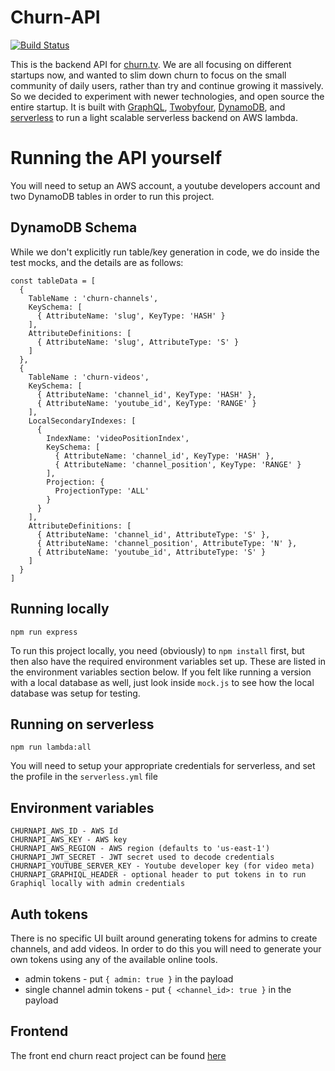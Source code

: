# Churn-API

[![Build Status](https://travis-ci.org/TheUnassigned/churn-api.svg?branch=master)](https://travis-ci.org/TheUnassigned/churn-api?branch=master)

This is the backend API for [churn.tv](http://churn.tv). We are all focusing on different startups now, and wanted to slim down churn to focus on the small community of daily users, rather than try and continue growing it massively. So we decided to experiment with newer technologies, and open source the entire startup. It is built with [GraphQL](https://github.com/graphql/graphql-js), [Twobyfour](https://github.com/OpenClubDev/twobyfour), [DynamoDB](https://github.com/aws/aws-sdk-js), and [serverless](https://github.com/serverless/serverless) to run a light scalable serverless backend on AWS lambda.

# Running the API yourself

You will need to setup an AWS account, a youtube developers account and two DynamoDB tables in order to run this project.

## DynamoDB Schema

While we don't explicitly run table/key generation in code, we do inside the test mocks, and the details are as follows:

```
const tableData = [
  {
    TableName : 'churn-channels',
    KeySchema: [
      { AttributeName: 'slug', KeyType: 'HASH' }
    ],
    AttributeDefinitions: [
      { AttributeName: 'slug', AttributeType: 'S' }
    ]
  },
  {
    TableName : 'churn-videos',
    KeySchema: [
      { AttributeName: 'channel_id', KeyType: 'HASH' },
      { AttributeName: 'youtube_id', KeyType: 'RANGE' }
    ],
    LocalSecondaryIndexes: [
      {
        IndexName: 'videoPositionIndex',
        KeySchema: [
          { AttributeName: 'channel_id', KeyType: 'HASH' },
          { AttributeName: 'channel_position', KeyType: 'RANGE' }
        ],
        Projection: {
          ProjectionType: 'ALL'
        }
      }
    ],
    AttributeDefinitions: [
      { AttributeName: 'channel_id', AttributeType: 'S' },
      { AttributeName: 'channel_position', AttributeType: 'N' },
      { AttributeName: 'youtube_id', AttributeType: 'S' }
    ]
  }
]
```

## Running locally

`npm run express`

To run this project locally, you need (obviously) to `npm install` first, but then also have the required environment variables set up. These are listed in the environment variables section below. If you felt like running a version with a local database as well, just look inside `mock.js` to see how the local database was setup for testing.

## Running on serverless

`npm run lambda:all`

You will need to setup your appropriate credentials for serverless, and set the profile in the `serverless.yml` file

## Environment variables

```
CHURNAPI_AWS_ID - AWS Id
CHURNAPI_AWS_KEY - AWS key
CHURNAPI_AWS_REGION - AWS region (defaults to 'us-east-1')
CHURNAPI_JWT_SECRET - JWT secret used to decode credentials
CHURNAPI_YOUTUBE_SERVER_KEY - Youtube developer key (for video meta)
CHURNAPI_GRAPHIQL_HEADER - optional header to put tokens in to run Graphiql locally with admin credentials
```

## Auth tokens

There is no specific UI built around generating tokens for admins to create channels, and add videos. In order to do this you will need to generate your own tokens using any of the available online tools.

  - admin tokens - put `{ admin: true }` in the payload
  - single channel admin tokens - put `{ <channel_id>: true }` in the payload

## Frontend

The front end churn react project can be found [here](https://github.com/TheUnassigned/churn)
